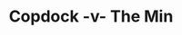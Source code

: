 ---
year: "1998"
serialNumber: "0223" 
game: "Copdock"
title: "Copdock -v- The Min"
gameLocation: ""
gameDate: ""
result: ""
resultType: ""
type: "game"
---